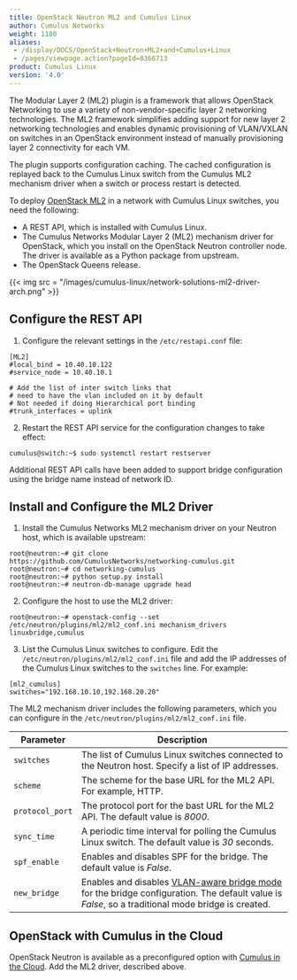 ```yaml
---
title: OpenStack Neutron ML2 and Cumulus Linux
author: Cumulus Networks
weight: 1180
aliases:
 - /display/DOCS/OpenStack+Neutron+ML2+and+Cumulus+Linux
 - /pages/viewpage.action?pageId=8366713
product: Cumulus Linux
version: '4.0'
---
```

The Modular Layer 2 (ML2) plugin is a framework that allows OpenStack Networking to use a variety of non-vendor-specific layer 2 networking technologies. The ML2 framework simplifies adding support for new layer 2 networking technologies and enables dynamic provisioning of VLAN/VXLAN on switches in an OpenStack environment instead of manually provisioning layer 2 connectivity for each VM.

The plugin supports configuration caching. The cached configuration is replayed back to the Cumulus Linux switch from the Cumulus ML2 mechanism driver when a switch or process restart is detected.

To deploy [OpenStack ML2](https://wiki.openstack.org/wiki/Neutron/ML2) in a network with Cumulus Linux switches, you need the following:

- A REST API, which is installed with Cumulus Linux.
- The Cumulus Networks Modular Layer 2 (ML2) mechanism driver for OpenStack, which you install on the OpenStack Neutron controller node. The driver is available as a Python package from upstream.
- The OpenStack Queens release.

{{< img src = "/images/cumulus-linux/network-solutions-ml2-driver-arch.png" >}}

## Configure the REST API

1. Configure the relevant settings in the `/etc/restapi.conf` file:

```
[ML2]
#local_bind = 10.40.10.122
#service_node = 10.40.10.1

# Add the list of inter switch links that
# need to have the vlan included on it by default
# Not needed if doing Hierarchical port binding
#trunk_interfaces = uplink
```

2. Restart the REST API service for the configuration changes to take effect:

```
cumulus@switch:~$ sudo systemctl restart restserver
```

Additional REST API calls have been added to support bridge configuration using the bridge name instead of network ID.

## Install and Configure the ML2 Driver

1. Install the Cumulus Networks ML2 mechanism driver on your Neutron host, which is available upstream:

```
root@neutron:~# git clone https://github.com/CumulusNetworks/networking-cumulus.git
root@neutron:~# cd networking-cumulus
root@neutron:~# python setup.py install
root@neutron:~# neutron-db-manage upgrade head
```

2. Configure the host to use the ML2 driver:

```
root@neutron:~# openstack-config --set /etc/neutron/plugins/ml2/ml2_conf.ini mechanism_drivers linuxbridge,cumulus
```

3. List the Cumulus Linux switches to configure. Edit the `/etc/neutron/plugins/ml2/ml2_conf.ini` file and add the IP addresses of the Cumulus Linux switches to the `switches` line. For example:

```
[ml2_cumulus]
switches="192.168.10.10,192.168.20.20"
```

The ML2 mechanism driver includes the following parameters, which you can configure in the `/etc/neutron/plugins/ml2/ml2_conf.ini` file.

| Parameter | Description |
|-----------| ------------|
| `switches` | The list of Cumulus Linux switches connected to the Neutron host. Specify a list of IP addresses. |
| `scheme` | The scheme for the base URL for the ML2 API. For example, HTTP. |
| `protocol_port` | The protocol port for the bast URL for the ML2 API. The default value is *8000*. |
| `sync_time` | A periodic time interval for polling the Cumulus Linux switch. The default value is *30* seconds.|
| `spf_enable` | Enables and disables SPF for the bridge. The default value is *False*.|
|`new_bridge` | Enables and disables [VLAN-aware bridge mode](../../Layer-2/Ethernet-Bridging-VLANs/VLAN-aware-Bridge-Mode/) for the bridge configuration. The default value is *False*, so a traditional mode bridge is created. |

## OpenStack with Cumulus in the Cloud

OpenStack Neutron is available as a preconfigured option with [Cumulus in the
Cloud](https://cumulusnetworks.com/products/cumulus-in-the-cloud/). Add the ML2 driver, described above.
